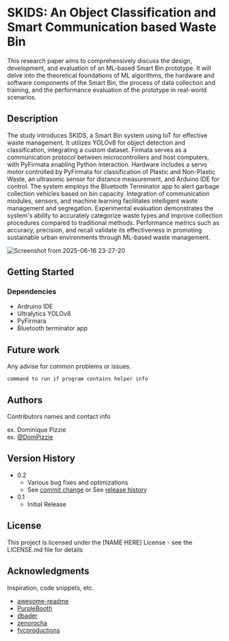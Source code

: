 # SKIDS: An Object Classification and Smart Communication based Waste Bin

This research paper aims to comprehensively discuss the
design, development, and evaluation of an ML-based Smart
Bin prototype. It will delve into the theoretical foundations of
ML algorithms, the hardware and software components of the
Smart Bin, the process of data collection and training, and the
performance evaluation of the prototype in real-world
scenarios.

## Description

The study introduces SKIDS, a Smart Bin system
using IoT for effective waste management. It utilizes YOLOv8 for
object detection and classification, integrating a custom dataset.
Firmata serves as a communication protocol between
microcontrollers and host computers, with PyFirmata enabling
Python interaction. Hardware includes a servo motor controlled
by PyFirmata for classification of Plastic and Non-Plastic Waste,
an ultrasonic sensor for distance measurement, and Arduino IDE
for control. The system employs the Bluetooth Terminator app to
alert garbage collection vehicles based on bin capacity. Integration
of communication modules, sensors, and machine learning
facilitates intelligent waste management and segregation.
Experimental evaluation demonstrates the system's ability to
accurately categorize waste types and improve collection
procedures compared to traditional methods. Performance metrics
such as accuracy, precision, and recall validate its effectiveness in
promoting sustainable urban environments through ML-based
waste management.

![Screenshot from 2025-06-16 23-27-20](https://github.com/user-attachments/assets/965f363d-51c7-4ca4-99b4-df7746070cbd)

## Getting Started

### Dependencies

* Ardruino IDE
* Ultralytics YOLOv8
* PyFirmara
* Bluetooth terminator app

## Future work

Any advise for common problems or issues.
```
command to run if program contains helper info
```

## Authors

Contributors names and contact info

ex. Dominique Pizzie  
ex. [@DomPizzie](https://twitter.com/dompizzie)

## Version History

* 0.2
    * Various bug fixes and optimizations
    * See [commit change]() or See [release history]()
* 0.1
    * Initial Release

## License

This project is licensed under the [NAME HERE] License - see the LICENSE.md file for details

## Acknowledgments

Inspiration, code snippets, etc.
* [awesome-readme](https://github.com/matiassingers/awesome-readme)
* [PurpleBooth](https://gist.github.com/PurpleBooth/109311bb0361f32d87a2)
* [dbader](https://github.com/dbader/readme-template)
* [zenorocha](https://gist.github.com/zenorocha/4526327)
* [fvcproductions](https://gist.github.com/fvcproductions/1bfc2d4aecb01a834b46)
